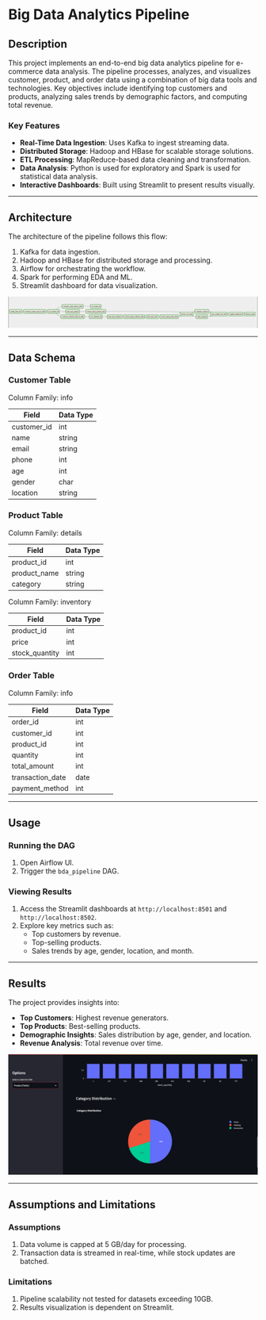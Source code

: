 # Big Data Analytics Pipeline

## Description
This project implements an end-to-end big data analytics pipeline for e-commerce data analysis. The pipeline processes, analyzes, and visualizes customer, product, and order data using a combination of big data tools and technologies. Key objectives include identifying top customers and products, analyzing sales trends by demographic factors, and computing total revenue.

### Key Features
- **Real-Time Data Ingestion**: Uses Kafka to ingest streaming data.
- **Distributed Storage**: Hadoop and HBase for scalable storage solutions.
- **ETL Processing**: MapReduce-based data cleaning and transformation.
- **Data Analysis**: Python is used for exploratory and Spark is used for statistical data analysis.
- **Interactive Dashboards**: Built using Streamlit to present results visually.

---

## Architecture
The architecture of the pipeline follows this flow:

1. Kafka for data ingestion.
2. Hadoop and HBase for distributed storage and processing.
3. Airflow for orchestrating the workflow.
4. Spark for performing EDA and ML.
5. Streamlit dashboard for data visualization.

![Pipeline Architecture](docs/architecture_diagram.jpg)

---

## Data Schema

### Customer Table

Column Family: info

| Field        | Data Type |
|--------------|-----------|
| customer_id  | int       |
| name         | string    |
| email        | string    |
| phone        | int       |
| age          | int       |
| gender       | char      |
| location     | string    |

### Product Table

Column Family: details

| Field          | Data Type |
|----------------|-----------|
| product_id     | int       |
| product_name   | string    |
| category       | string    |

Column Family: inventory

| Field          | Data Type |
|----------------|-----------|
| product_id     | int       |
| price          | int       |
| stock_quantity | int       |

### Order Table

Column Family: info

| Field            | Data Type |
|------------------|-----------|
| order_id         | int       |
| customer_id      | int       |
| product_id       | int       |
| quantity         | int       |
| total_amount     | int       |
| transaction_date | date      |
| payment_method   | int       |

---

## Usage

### Running the DAG
1. Open Airflow UI.
2. Trigger the `bda_pipeline` DAG.

### Viewing Results
1. Access the Streamlit dashboards at `http://localhost:8501` and `http://localhost:8502`.
2. Explore key metrics such as:
   - Top customers by revenue.
   - Top-selling products.
   - Sales trends by age, gender, location, and month.

---

## Results
The project provides insights into:
- **Top Customers**: Highest revenue generators.
- **Top Products**: Best-selling products.
- **Demographic Insights**: Sales distribution by age, gender, and location.
- **Revenue Analysis**: Total revenue over time.

![Dashboard Screenshot](dashboards/dashboard_screenshot.png)

---

## Assumptions and Limitations

### Assumptions
1. Data volume is capped at 5 GB/day for processing.
2. Transaction data is streamed in real-time, while stock updates are batched.

### Limitations
1. Pipeline scalability not tested for datasets exceeding 10GB.
2. Results visualization is dependent on Streamlit.




